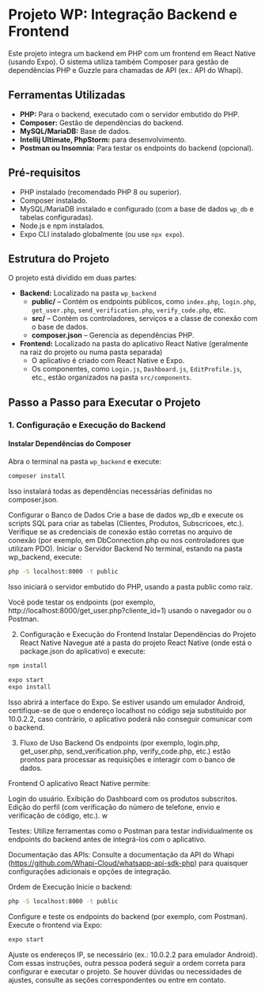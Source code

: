 # Projeto WP: Integração Backend e Frontend

Este projeto integra um backend em PHP com um frontend em React 
Native (usando Expo). O sistema utiliza também Composer 
para gestão de dependências PHP e Guzzle para chamadas de 
API (ex.: API do Whapi).

## Ferramentas Utilizadas

- **PHP:** Para o backend, executado com o servidor embutido do PHP.
- **Composer:** Gestão de dependências do backend.
- **MySQL/MariaDB:** Base de dados.
- **Intellij Ultimate, PhpStorm:** para desenvolvimento.
- **Postman ou Insomnia:** Para testar os endpoints do backend (opcional).

## Pré-requisitos

- PHP instalado (recomendado PHP 8 ou superior).
- Composer instalado.
- MySQL/MariaDB instalado e configurado (com a base de dados `wp_db` e tabelas configuradas).
- Node.js e npm instalados.
- Expo CLI instalado globalmente (ou use `npx expo`).

## Estrutura do Projeto

O projeto está dividido em duas partes:

- **Backend:** Localizado na pasta `wp_backend`
    - **public/** – Contém os endpoints públicos, como `index.php`, `login.php`, `get_user.php`, `send_verification.php`, `verify_code.php`, etc.
    - **src/** – Contém os controladores, serviços e a classe de conexão com o base de dados.
    - **composer.json** – Gerencia as dependências PHP.
- **Frontend:** Localizado na pasta do aplicativo React Native (geralmente na raiz do projeto ou numa pasta separada)
    - O aplicativo é criado com React Native e Expo.
    - Os componentes, como `Login.js`, `Dashboard.js`, `EditProfile.js`, etc., estão organizados na pasta `src/components`.

## Passo a Passo para Executar o Projeto

### 1. Configuração e Execução do Backend

#### Instalar Dependências do Composer

Abra o terminal na pasta `wp_backend` e execute:
```bash
composer install
```
Isso instalará todas as dependências necessárias definidas no composer.json.

Configurar o Banco de Dados
Crie a base de dados wp_db e execute os scripts SQL para criar as tabelas (Clientes, Produtos, Subscricoes, etc.).
Verifique se as credenciais de conexão estão corretas no arquivo de conexão (por exemplo, em DbConnection.php ou nos controladores que utilizam PDO).
Iniciar o Servidor Backend
No terminal, estando na pasta wp_backend, execute:

```bash
php -S localhost:8000 -t public
```
Isso iniciará o servidor embutido do PHP, usando a pasta public como raiz.

Você pode testar os endpoints (por exemplo, http://localhost:8000/get_user.php?cliente_id=1) usando o navegador ou o Postman.

2. Configuração e Execução do Frontend
Instalar Dependências do Projeto React Native
Navegue até a pasta do projeto React Native (onde está o package.json do aplicativo) e execute:

```bash
npm install
```

```bash
expo start
expo install
```
Isso abrirá a interface do Expo. Se estiver usando um emulador 
Android, certifique-se de que o endereço localhost no código 
seja substituído por 10.0.2.2, caso contrário, o aplicativo 
poderá não conseguir comunicar com o backend.

3. Fluxo de Uso
Backend
Os endpoints (por exemplo, login.php, get_user.php, send_verification.php, verify_code.php, etc.) estão prontos para processar as requisições e interagir com o banco de dados.

Frontend
O aplicativo React Native permite:

Login do usuário.
Exibição do Dashboard com os produtos subscritos.
Edição do perfil (com verificação do número de telefone, envio e verificação de código, etc.).
w

Testes:
Utilize ferramentas como o Postman para testar individualmente os endpoints do backend antes de integrá-los com o aplicativo.

Documentação das APIs:
Consulte a documentação da API do Whapi (https://github.com/Whapi-Cloud/whatsapp-api-sdk-php) para quaisquer configurações adicionais e opções de integração.

Ordem de Execução
Inicie o backend:
```bash
php -S localhost:8000 -t public
```
Configure e teste os endpoints do backend (por exemplo, com Postman).
Execute o frontend via Expo:
```bash
expo start
```
Ajuste os endereços IP, se necessário (ex.: 10.0.2.2 para emulador Android).
Com essas instruções, outra pessoa poderá seguir a ordem correta para configurar e executar o projeto. Se houver dúvidas ou necessidades de ajustes, consulte as seções correspondentes ou entre em contato.
